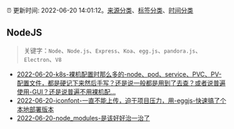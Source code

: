 :alarm_clock: 更新时间: 2022-06-20 14:01:12。[来源分类](../README.md)、[标签分类](../TAGS.md)、[时间分类](../TIMELINE.md)

## NodeJS


> 关键字：`Node`、`Node.js`、`Express`、`Koa`、`egg.js`、`pandora.js`、`Electron`、`V8`



- [2022-06-20-k8s-裸机配置时那么多的-node、pod、service、PVC、PV-配置文件，都是硬记下来然后手写？还是说一般都是用到了去查？或者说普遍使用-GUI？还是说普遍不用裸机配...](https://www.v2ex.com/t/860978) 
- [2022-06-20-iconfont-一直不能上传，迫于项目压力，用-eggjs-快速搞了个本地部署版本](https://www.v2ex.com/t/860972) 
- [2022-06-20-node_modules-是该好好治一治了](https://toutiao.io/k/5bq88fv) 